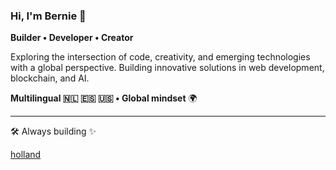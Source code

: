 ### Hi, I'm Bernie 👋

**Builder • Developer • Creator**

Exploring the intersection of code, creativity, and emerging technologies with a global perspective. Building innovative solutions in web development, blockchain, and AI.

**Multilingual 🇳🇱 🇪🇸 🇺🇸 • Global mindset** 🌍

---

🛠️ Always building ✨

[holland](https://farcaster.xyz/holland)


<!---
bernie-developer/bernie-developer is a ✨ special ✨ repository because its `README.md` (this file) appears on your GitHub profile.
You can click the Preview link to take a look at your changes.
--->

